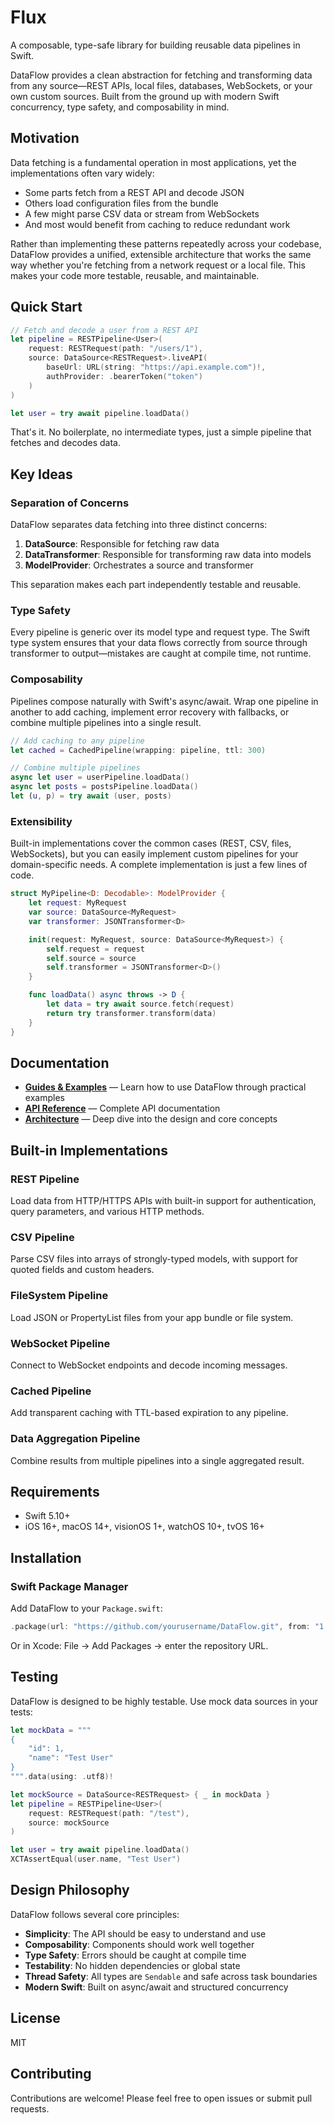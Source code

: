 # Flux

A composable, type-safe library for building reusable data pipelines in Swift.

DataFlow provides a clean abstraction for fetching and transforming data from any source—REST APIs, local files, databases, WebSockets, or your own custom sources. Built from the ground up with modern Swift concurrency, type safety, and composability in mind.

## Motivation

Data fetching is a fundamental operation in most applications, yet the implementations often vary widely:

- Some parts fetch from a REST API and decode JSON
- Others load configuration files from the bundle
- A few might parse CSV data or stream from WebSockets
- And most would benefit from caching to reduce redundant work

Rather than implementing these patterns repeatedly across your codebase, DataFlow provides a unified, extensible architecture that works the same way whether you're fetching from a network request or a local file. This makes your code more testable, reusable, and maintainable.

## Quick Start

```swift
// Fetch and decode a user from a REST API
let pipeline = RESTPipeline<User>(
    request: RESTRequest(path: "/users/1"),
    source: DataSource<RESTRequest>.liveAPI(
        baseUrl: URL(string: "https://api.example.com")!,
        authProvider: .bearerToken("token")
    )
)

let user = try await pipeline.loadData()
```

That's it. No boilerplate, no intermediate types, just a simple pipeline that fetches and decodes data.

## Key Ideas

### Separation of Concerns

DataFlow separates data fetching into three distinct concerns:

1. **DataSource**: Responsible for fetching raw data
2. **DataTransformer**: Responsible for transforming raw data into models
3. **ModelProvider**: Orchestrates a source and transformer

This separation makes each part independently testable and reusable.

### Type Safety

Every pipeline is generic over its model type and request type. The Swift type system ensures that your data flows correctly from source through transformer to output—mistakes are caught at compile time, not runtime.

### Composability

Pipelines compose naturally with Swift's async/await. Wrap one pipeline in another to add caching, implement error recovery with fallbacks, or combine multiple pipelines into a single result.

```swift
// Add caching to any pipeline
let cached = CachedPipeline(wrapping: pipeline, ttl: 300)

// Combine multiple pipelines
async let user = userPipeline.loadData()
async let posts = postsPipeline.loadData()
let (u, p) = try await (user, posts)
```

### Extensibility

Built-in implementations cover the common cases (REST, CSV, files, WebSockets), but you can easily implement custom pipelines for your domain-specific needs. A complete implementation is just a few lines of code.

```swift
struct MyPipeline<D: Decodable>: ModelProvider {
    let request: MyRequest
    var source: DataSource<MyRequest>
    var transformer: JSONTransformer<D>

    init(request: MyRequest, source: DataSource<MyRequest>) {
        self.request = request
        self.source = source
        self.transformer = JSONTransformer<D>()
    }

    func loadData() async throws -> D {
        let data = try await source.fetch(request)
        return try transformer.transform(data)
    }
}
```

## Documentation

- **[Guides & Examples](Guides.md)** — Learn how to use DataFlow through practical examples
- **[API Reference](API_REFERENCE.md)** — Complete API documentation
- **[Architecture](Architecture.md)** — Deep dive into the design and core concepts

## Built-in Implementations

### REST Pipeline

Load data from HTTP/HTTPS APIs with built-in support for authentication, query parameters, and various HTTP methods.

### CSV Pipeline

Parse CSV files into arrays of strongly-typed models, with support for quoted fields and custom headers.

### FileSystem Pipeline

Load JSON or PropertyList files from your app bundle or file system.

### WebSocket Pipeline

Connect to WebSocket endpoints and decode incoming messages.

### Cached Pipeline

Add transparent caching with TTL-based expiration to any pipeline.

### Data Aggregation Pipeline

Combine results from multiple pipelines into a single aggregated result.

## Requirements

- Swift 5.10+
- iOS 16+, macOS 14+, visionOS 1+, watchOS 10+, tvOS 16+

## Installation

### Swift Package Manager

Add DataFlow to your `Package.swift`:

```swift
.package(url: "https://github.com/yourusername/DataFlow.git", from: "1.0.0")
```

Or in Xcode: File → Add Packages → enter the repository URL.

## Testing

DataFlow is designed to be highly testable. Use mock data sources in your tests:

```swift
let mockData = """
{
    "id": 1,
    "name": "Test User"
}
""".data(using: .utf8)!

let mockSource = DataSource<RESTRequest> { _ in mockData }
let pipeline = RESTPipeline<User>(
    request: RESTRequest(path: "/test"),
    source: mockSource
)

let user = try await pipeline.loadData()
XCTAssertEqual(user.name, "Test User")
```

## Design Philosophy

DataFlow follows several core principles:

- **Simplicity**: The API should be easy to understand and use
- **Composability**: Components should work well together
- **Type Safety**: Errors should be caught at compile time
- **Testability**: No hidden dependencies or global state
- **Thread Safety**: All types are `Sendable` and safe across task boundaries
- **Modern Swift**: Built on async/await and structured concurrency

## License

MIT

## Contributing

Contributions are welcome! Please feel free to open issues or submit pull requests.
